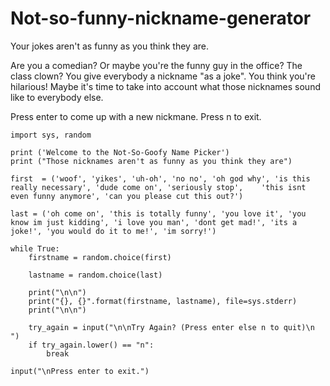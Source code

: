 # Not-so-funny-nickname-generator
Your jokes aren't as funny as you think they are.

Are you a comedian? Or maybe you're the funny guy in the office? The class clown? You give everybody a nickname "as a joke". You think you're hilarious! Maybe it's time to take into account what those nicknames sound like to everybody else. 

Press enter to come up with a new nickmane. Press n to exit.

    import sys, random

    print ('Welcome to the Not-So-Goofy Name Picker')
    print ("Those nicknames aren't as funny as you think they are")

    first  = ('woof', 'yikes', 'uh-oh', 'no no', 'oh god why', 'is this really necessary', 'dude come on', 'seriously stop',    'this isnt even funny anymore', 'can you please cut this out?')

    last = ('oh come on', 'this is totally funny', 'you love it', 'you know im just kidding', 'i love you man', 'dont get mad!', 'its a joke!', 'you would do it to me!', 'im sorry!')

    while True:
        firstname = random.choice(first)
    
        lastname = random.choice(last)
    
        print("\n\n")
        print("{}, {}".format(firstname, lastname), file=sys.stderr)
        print("\n\n")
    
        try_again = input("\n\nTry Again? (Press enter else n to quit)\n ")
        if try_again.lower() == "n":
            break
        
    input("\nPress enter to exit.")
